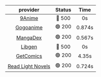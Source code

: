 | **provider** | **Status** | **Time** |
|:--------:|:------:|:----:|
| [9Anime](https://9anime.to) | 🔴 500 | 0s |
| [Gogoanime](https://gogoanime.gg) | 🟢 200 | 0.874s |
| [MangaDex](https://mangadex.org) | 🟢 200 | 0.567s |
| [Libgen](http://libgen) | 🔴 500 | 0s |
| [GetComics](https://getcomics.info/) | 🟢 200 | 4.35s |
| [Read Light Novels](https://readlightnovels.net) | 🟢 200 | 0.724s |
